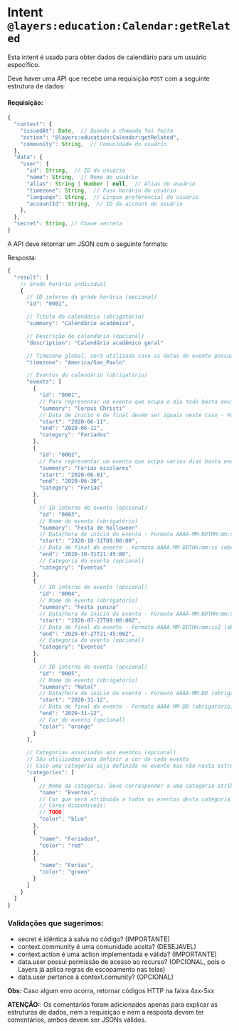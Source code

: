 # Intent `@layers:education:Calendar:getRelated`

Esta intent é usada para obter dados de calendário para um usuário específico.

Deve haver uma API que recebe uma requisição `POST` com a seguinte estrutura de dados:

#### Requisição:

```js
{
  "context": {
    "issuedAt": Date,  // Quando a chamada foi feita
    "action": "@layers:education:Calendar:getRelated",
    "community": String,  // Comunidade do usuário
  },
  "data": {
    "user": {
      "id": String,  // ID do usuário
      "name": String,  // Nome do usuário
      "alias": String | Number | null,  // Alias do usuário
      "timezone": String,  // Fuso horário do usuário
      "language": String,  // Língua preferencial do usuário
      "accountId": String,  // ID da account do usuário
    },
  },
  "secret": String, // Chave secreta
}
```

A API deve retornar um JSON com o seguinte formato:

Resposta:
```js
{
  "result": [
    // Grade horária individual
    {
      // ID interno da grade horária (opcional)
      "id": "0001",

      // Titulo do calendário (obrigatório)
      "summary": "Calendário acadêmico",

      // Descrição do calendário (opcional)
      "description": "Calendário acadêmico geral"

      // Timezone global, será utilizada caso as datas do evento possuam time e não possuam timezone || UTC
      "timezone": "America/Sao_Paulo"

      // Eventos do calendário (obrigatório)
      "events": [
        {
          "id": "0001",
          // Para representar um evento que ocupa o dia todo basta enviar apenas ANO-MES-DIA
          "summary": "Corpus Christi"
          // Data de inicio e de final devem ser iguais neste caso - Formato AAAA-MM-DD
          "start": "2020-06-11",
          "end": "2020-06-11",
          "category": "Feriados"
        },
        {
          "id": "0002",
          // Para representar um evento que ocupa varios dias basta enviar apenas ANO-MES-DIA
          "summary": "Férias escolares"
          "start": "2020-06-01",
          "end": "2020-06-30",
          "category": "Ferias"
        },
        {
          // ID interno do evento (opcional)
          "id": "0003",
          // Nome do evento (obrigatório)
          "summary": "Festa de halloween"
          // Data/hora de inicio do evento - Formato AAAA-MM-DDTHH:mm:ss (obrigatório)
          "start": "2020-10-31T09:00:00",
          // Data de final do evento - Formato AAAA-MM-DDTHH:mm:ss (obrigatório)
          "end": "2020-10-31T21:45:00",
          // Categoria do evento (opcional)
          "category": "Eventos"
        },
        {
          // ID interno do evento (opcional)
          "id": "0004",
          // Nome do evento (obrigatório)
          "summary": "Festa junina"
          // Data/hora de inicio do evento - Formato AAAA-MM-DDTHH:mm:ssZ (obrigatório)
          "start": "2020-07-27T09:00:00Z",
          // Data de final do evento - Formato AAAA-MM-DDTHH:mm:ssZ (obrigatório)
          "end": "2020-07-27T21:45:00Z",
          // Categoria do evento (opcional)
          "category": "Eventos"
        },
        {
          // ID interno do evento (opcional)
          "id": "0005",
          // Nome do evento (obrigatório)
          "summary": "Natal"
          // Data/hora de inicio do evento - Formato AAAA-MM-DD (obrigatório)
          "start": "2020-31-12",
          // Data de final do evento - Formato AAAA-MM-DD (obrigatório)
          "end": "2020-31-12",
          // Cor do evento (opcional)
          "color": "orange"
        }
      ],

      // Categorias associadas aos eventos (opcional)
      // São utilizadas para definir a cor de cada evento
      // Caso uma categoria seja definida no evento mas não nesta estrutura uma cor aleatória será designada automaticamente
      "categories": [
        {
          // Nome da categoria. Deve corresponder a uma categoria atribuida a pelo menos um evento (obrigatório)
          "name": "Eventos",
          // Cor que será atribuida a todos os eventos desta categoria (obrigatório)
          // Cores disponiveis:
          // TODO
          "color": "blue"
        },
        {
          "name": "Feriados",
          "color": "red"
        },
        {
          "name": "Ferias",
          "color": "green"
        }
      ]
    }
  ]
}
```


### Validações que sugerimos:
- secret é idêntica à salva no código? (IMPORTANTE)
- context.community é uma comunidade aceita? (DESEJAVEL)
- context.action é uma action implementada e válida? (IMPORTANTE)
- data.user possui permissão de acesso ao recurso? (OPCIONAL, pois o Layers já aplica regras de escopamento nas telas)
- data.user pertence à context.comunity? (OPCIONAL)

**Obs:** Caso algum erro ocorra, retornar códigos HTTP na faixa 4xx-5xx

**ATENÇÃO:**: Os comentários foram adicionados apenas para explicar as estruturas de dados, nem a requisição e nem a resposta devem ter comentários, ambos devem ser JSONs válidos.
